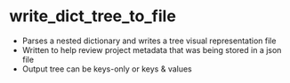 # write_dict_tree_to_file
- Parses a nested dictionary and writes a tree visual representation file
- Written to help review project metadata that was being stored in a json file
- Output tree can be keys-only or keys & values
